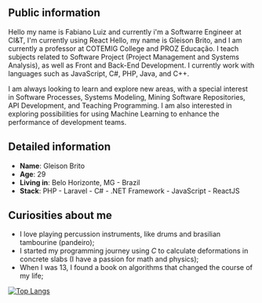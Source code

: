 ## Public information

Hello my name is Fabiano Luiz and currently i'm a Softwarre Engineer at CI&T, I'm currently using React Hello, my name is Gleison Brito, and I am currently a professor at COTEMIG College and PROZ Educação. I teach subjects related to Software Project (Project Management and Systems Analysis), as well as Front and Back-End Development. I currently work with languages such as JavaScript, C#, PHP, Java, and C++.

I am always looking to learn and explore new areas, with a special interest in Software Processes, Systems Modeling, Mining Software Repositories, API Development, and Teaching Programming. I am also interested in exploring possibilities for using Machine Learning to enhance the performance of development teams.

## Detailed information

- **Name**: Gleison Brito
- **Age**: 29
- **Living in**: Belo Horizonte, MG - Brazil
- **Stack**: PHP - Laravel - C# - .NET Framework - JavaScript - ReactJS

## Curiosities about me

- I love playing percussion instruments, like drums and brasilian tambourine (pandeiro);
- I started my programming journey using *C* to calculate deformations in concrete slabs (I have a passion for math and physics);
- When I was 13, I found a book on algorithms that changed the course of my life;

[![Top Langs](https://github-readme-stats.vercel.app/api/top-langs/?username=gleisonbt&layout=compact)](https://github.com/fabinzne)


